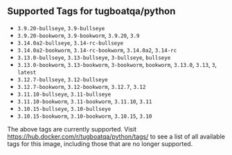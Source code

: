 ## Supported Tags for tugboatqa/python

* `3.9.20-bullseye`, `3.9-bullseye`
* `3.9.20-bookworm`, `3.9-bookworm`, `3.9.20`, `3.9`
* `3.14.0a2-bullseye`, `3.14-rc-bullseye`
* `3.14.0a2-bookworm`, `3.14-rc-bookworm`, `3.14.0a2`, `3.14-rc`
* `3.13.0-bullseye`, `3.13-bullseye`, `3-bullseye`, `bullseye`
* `3.13.0-bookworm`, `3.13-bookworm`, `3-bookworm`, `bookworm`, `3.13.0`, `3.13`, `3`, `latest`
* `3.12.7-bullseye`, `3.12-bullseye`
* `3.12.7-bookworm`, `3.12-bookworm`, `3.12.7`, `3.12`
* `3.11.10-bullseye`, `3.11-bullseye`
* `3.11.10-bookworm`, `3.11-bookworm`, `3.11.10`, `3.11`
* `3.10.15-bullseye`, `3.10-bullseye`
* `3.10.15-bookworm`, `3.10-bookworm`, `3.10.15`, `3.10`

The above tags are currently supported. Visit https://hub.docker.com/r/tugboatqa/python/tags/ to see a list of all available tags for this image, including those that are no longer supported.
